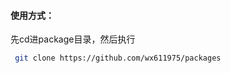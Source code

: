 

#### 使用方式：

 先cd进package目录，然后执行

```bash
 git clone https://github.com/wx611975/packages
```













